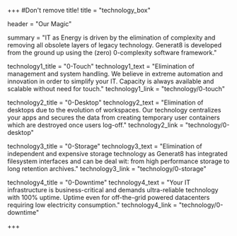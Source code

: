 +++
#Don't remove title!
title = "technology_box"

header = "Our Magic"

summary = "IT as Energy is driven by the elimination of complexity and removing all obsolete layers of legacy technology. Generat8 is developed from the ground up using the (zero) 0-complexity software framework."

technology1_title = "0-Touch"
technology1_text = "Elimination of management and system handling. We believe in extreme automation and innovation in order to simplify your IT. Capacity is always available and scalable without need for touch."
technology1_link = "technology/0-touch"

technology2_title = "0-Desktop"
technology2_text = "Elimination of desktops due to the evolution of workspaces. Our technology centralizes your apps and secures the data from creating temporary user containers which are destroyed once users log-off."
technology2_link = "technology/0-desktop"

technology3_title = "0-Storage"
technology3_text = "Elimination of independent and expensive storage technology as Generat8 has integrated filesystem interfaces and can be deal wit: from high performance storage to long retention archives."
technology3_link = "technology/0-storage"

technology4_title = "0-Downtime"
technology4_text = "Your IT infrastructure is business-critical and demands ultra-reliable technology with 100% uptime. Uptime even for off-the-grid powered datacenters requiring low electricity consumption."
technology4_link = "technology/0-downtime"

+++